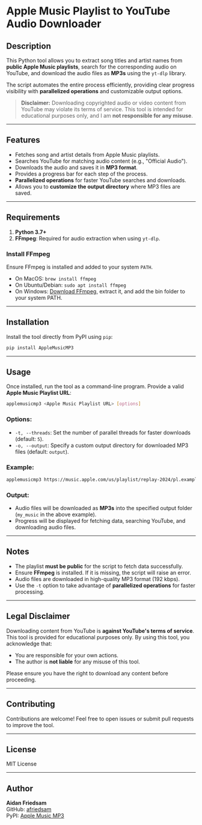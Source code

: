 # Apple Music Playlist to YouTube Audio Downloader

## Description
This Python tool allows you to extract song titles and artist names from **public Apple Music playlists**, search for the corresponding audio on YouTube, and download the audio files as **MP3s** using the `yt-dlp` library.

The script automates the entire process efficiently, providing clear progress visibility with **parallelized operations** and customizable output options.

> **Disclaimer:** Downloading copyrighted audio or video content from YouTube may violate its terms of service. This tool is intended for educational purposes only, and I am **not responsible for any misuse**.

---

## Features
- Fetches song and artist details from Apple Music playlists.
- Searches YouTube for matching audio content (e.g., "Official Audio").
- Downloads the audio and saves it in **MP3 format**.
- Provides a progress bar for each step of the process.
- **Parallelized operations** for faster YouTube searches and downloads.
- Allows you to **customize the output directory** where MP3 files are saved.

---

## Requirements
1. **Python 3.7+**
2. **FFmpeg**: Required for audio extraction when using `yt-dlp`.

### Install FFmpeg
Ensure FFmpeg is installed and added to your system `PATH`.
- On MacOS: `brew install ffmpeg`
- On Ubuntu/Debian: `sudo apt install ffmpeg`
- On Windows: [Download FFmpeg](https://ffmpeg.org/download.html), extract it, and add the bin folder to your system PATH.

---

## Installation
Install the tool directly from PyPI using `pip`:

```bash
pip install AppleMusicMP3
```

---

## Usage
Once installed, run the tool as a command-line program. Provide a valid **Apple Music Playlist URL**:

```bash
applemusicmp3 <Apple Music Playlist URL> [options]
```

### Options:
- `-t, --threads`: Set the number of parallel threads for faster downloads (default: `5`).
- `-o, --output`: Specify a custom output directory for downloaded MP3 files (default: `output`).

### Example:
```bash
applemusicmp3 https://music.apple.com/us/playlist/replay-2024/pl.example123 -t 8 -o my_music
```

### Output:
- Audio files will be downloaded as **MP3s** into the specified output folder (`my_music` in the above example).
- Progress will be displayed for fetching data, searching YouTube, and downloading audio files.

---

## Notes
- The playlist **must be public** for the script to fetch data successfully.
- Ensure **FFmpeg** is installed. If it is missing, the script will raise an error.
- Audio files are downloaded in high-quality MP3 format (192 kbps).
- Use the `-t` option to take advantage of **parallelized operations** for faster processing.

---

## Legal Disclaimer
Downloading content from YouTube is **against YouTube's terms of service**. This tool is provided for educational purposes only. By using this tool, you acknowledge that:
- You are responsible for your own actions.
- The author is **not liable** for any misuse of this tool.

Please ensure you have the right to download any content before proceeding.

---

## Contributing
Contributions are welcome! Feel free to open issues or submit pull requests to improve the tool.

---

## License
MIT License

---

## Author
**Aidan Friedsam**  
GitHub: [afriedsam](https://github.com/afriedsam)  
PyPI: [Apple Music MP3](https://pypi.org/project/apple-music-mp3/)
